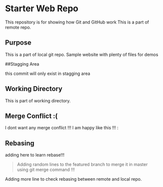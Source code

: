 # Starter Web Repo

This repository is for showing how Git and GitHub work
This is a part of remote repo.
## Purpose

This is a part of local git repo.
Sample website with plenty of files for demos

##Stagging Area

this commit will only exist in stagging area

## Working Directory

This is part of working directory.

## Merge Conflict :(

I dont want any merge conflict !!! I am happy like this !!! :


## Rebasing

adding here to learn rebase!!!

> Adding random lines to the featured branch to merge it in master using git merge command !!!



Adding more line to check rebasing between remote and local repo.
